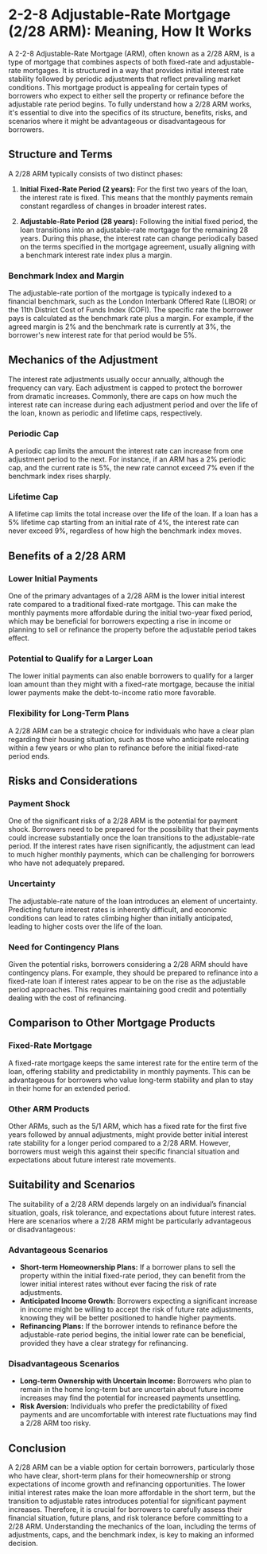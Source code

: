 # 2-2-8 Adjustable-Rate Mortgage (2/28 ARM): Meaning, How It Works

A 2-2-8 Adjustable-Rate Mortgage (ARM), often known as a 2/28 ARM, is a type of mortgage that combines aspects of both fixed-rate and adjustable-rate mortgages. It is structured in a way that provides initial interest rate stability followed by periodic adjustments that reflect prevailing market conditions. This mortgage product is appealing for certain types of borrowers who expect to either sell the property or refinance before the adjustable rate period begins. To fully understand how a 2/28 ARM works, it's essential to dive into the specifics of its structure, benefits, risks, and scenarios where it might be advantageous or disadvantageous for borrowers.

## Structure and Terms

A 2/28 ARM typically consists of two distinct phases:

1. **Initial Fixed-Rate Period (2 years):** For the first two years of the loan, the interest rate is fixed. This means that the monthly payments remain constant regardless of changes in broader interest rates.

2. **Adjustable-Rate Period (28 years):** Following the initial fixed period, the loan transitions into an adjustable-rate mortgage for the remaining 28 years. During this phase, the interest rate can change periodically based on the terms specified in the mortgage agreement, usually aligning with a benchmark interest rate index plus a margin.

### Benchmark Index and Margin

The adjustable-rate portion of the mortgage is typically indexed to a financial benchmark, such as the London Interbank Offered Rate (LIBOR) or the 11th District Cost of Funds Index (COFI). The specific rate the borrower pays is calculated as the benchmark rate plus a margin. For example, if the agreed margin is 2% and the benchmark rate is currently at 3%, the borrower's new interest rate for that period would be 5%.

## Mechanics of the Adjustment

The interest rate adjustments usually occur annually, although the frequency can vary. Each adjustment is capped to protect the borrower from dramatic increases. Commonly, there are caps on how much the interest rate can increase during each adjustment period and over the life of the loan, known as periodic and lifetime caps, respectively.

### Periodic Cap

A periodic cap limits the amount the interest rate can increase from one adjustment period to the next. For instance, if an ARM has a 2% periodic cap, and the current rate is 5%, the new rate cannot exceed 7% even if the benchmark index rises sharply.

### Lifetime Cap

A lifetime cap limits the total increase over the life of the loan. If a loan has a 5% lifetime cap starting from an initial rate of 4%, the interest rate can never exceed 9%, regardless of how high the benchmark index moves.

## Benefits of a 2/28 ARM

### Lower Initial Payments

One of the primary advantages of a 2/28 ARM is the lower initial interest rate compared to a traditional fixed-rate mortgage. This can make the monthly payments more affordable during the initial two-year fixed period, which may be beneficial for borrowers expecting a rise in income or planning to sell or refinance the property before the adjustable period takes effect.

### Potential to Qualify for a Larger Loan

The lower initial payments can also enable borrowers to qualify for a larger loan amount than they might with a fixed-rate mortgage, because the initial lower payments make the debt-to-income ratio more favorable.

### Flexibility for Long-Term Plans

A 2/28 ARM can be a strategic choice for individuals who have a clear plan regarding their housing situation, such as those who anticipate relocating within a few years or who plan to refinance before the initial fixed-rate period ends.

## Risks and Considerations

### Payment Shock

One of the significant risks of a 2/28 ARM is the potential for payment shock. Borrowers need to be prepared for the possibility that their payments could increase substantially once the loan transitions to the adjustable-rate period. If the interest rates have risen significantly, the adjustment can lead to much higher monthly payments, which can be challenging for borrowers who have not adequately prepared.

### Uncertainty

The adjustable-rate nature of the loan introduces an element of uncertainty. Predicting future interest rates is inherently difficult, and economic conditions can lead to rates climbing higher than initially anticipated, leading to higher costs over the life of the loan.

### Need for Contingency Plans

Given the potential risks, borrowers considering a 2/28 ARM should have contingency plans. For example, they should be prepared to refinance into a fixed-rate loan if interest rates appear to be on the rise as the adjustable period approaches. This requires maintaining good credit and potentially dealing with the cost of refinancing.

## Comparison to Other Mortgage Products

### Fixed-Rate Mortgage

A fixed-rate mortgage keeps the same interest rate for the entire term of the loan, offering stability and predictability in monthly payments. This can be advantageous for borrowers who value long-term stability and plan to stay in their home for an extended period. 

### Other ARM Products

Other ARMs, such as the 5/1 ARM, which has a fixed rate for the first five years followed by annual adjustments, might provide better initial interest rate stability for a longer period compared to a 2/28 ARM. However, borrowers must weigh this against their specific financial situation and expectations about future interest rate movements.

## Suitability and Scenarios

The suitability of a 2/28 ARM depends largely on an individual’s financial situation, goals, risk tolerance, and expectations about future interest rates. Here are scenarios where a 2/28 ARM might be particularly advantageous or disadvantageous:

### Advantageous Scenarios

- **Short-term Homeownership Plans:** If a borrower plans to sell the property within the initial fixed-rate period, they can benefit from the lower initial interest rates without ever facing the risk of rate adjustments.
- **Anticipated Income Growth:** Borrowers expecting a significant increase in income might be willing to accept the risk of future rate adjustments, knowing they will be better positioned to handle higher payments.
- **Refinancing Plans:** If the borrower intends to refinance before the adjustable-rate period begins, the initial lower rate can be beneficial, provided they have a clear strategy for refinancing.

### Disadvantageous Scenarios

- **Long-term Ownership with Uncertain Income:** Borrowers who plan to remain in the home long-term but are uncertain about future income increases may find the potential for increased payments unsettling.
- **Risk Aversion:** Individuals who prefer the predictability of fixed payments and are uncomfortable with interest rate fluctuations may find a 2/28 ARM too risky.

## Conclusion

A 2/28 ARM can be a viable option for certain borrowers, particularly those who have clear, short-term plans for their homeownership or strong expectations of income growth and refinancing opportunities. The lower initial interest rates make the loan more affordable in the short term, but the transition to adjustable rates introduces potential for significant payment increases. Therefore, it is crucial for borrowers to carefully assess their financial situation, future plans, and risk tolerance before committing to a 2/28 ARM. Understanding the mechanics of the loan, including the terms of adjustments, caps, and the benchmark index, is key to making an informed decision.